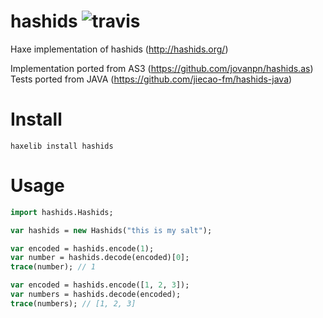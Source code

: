 # hashids ![travis](https://travis-ci.org/kevinresol/hashids.svg?branch=master)
Haxe implementation of hashids (http://hashids.org/)


Implementation ported from AS3 (https://github.com/jovanpn/hashids.as)
Tests ported from JAVA (https://github.com/jiecao-fm/hashids-java)

# Install

```
haxelib install hashids
```

# Usage

```haxe
import hashids.Hashids;

var hashids = new Hashids("this is my salt");

var encoded = hashids.encode(1);
var number = hashids.decode(encoded)[0];
trace(number); // 1

var encoded = hashids.encode([1, 2, 3]);
var numbers = hashids.decode(encoded);
trace(numbers); // [1, 2, 3]

```